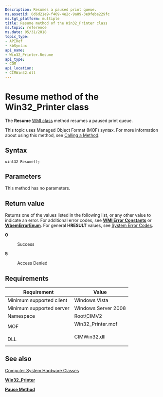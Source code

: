 ```yaml
---
Description: Resumes a paused print queue.
ms.assetid: 6d6d21e9-f469-4e2c-9a89-3e9febe229fc
ms.tgt_platform: multiple
title: Resume method of the Win32_Printer class
ms.topic: reference
ms.date: 05/31/2018
topic_type: 
- APIRef
- kbSyntax
api_name: 
- Win32_Printer.Resume
api_type: 
- COM
api_location: 
- CIMWin32.dll
---
```


# Resume method of the Win32\_Printer class

The **Resume** [WMI class](/windows/desktop/WmiSdk/retrieving-a-class) method resumes a paused print queue.

This topic uses Managed Object Format (MOF) syntax. For more information about using this method, see [Calling a Method](/windows/desktop/WmiSdk/calling-a-method).

## Syntax


```mof
uint32 Resume();
```



## Parameters

This method has no parameters.

## Return value

Returns one of the values listed in the following list, or any other value to indicate an error. For additional error codes, see [**WMI Error Constants**](/windows/desktop/WmiSdk/wmi-error-constants) or [**WbemErrorEnum**](/windows/desktop/api/wbemdisp/ne-wbemdisp-wbemerrorenum). For general **HRESULT** values, see [System Error Codes](/windows/desktop/Debug/system-error-codes).

<dl> <dt>

**0**
</dt> <dd>

Success

</dd> <dt>

**5**
</dt> <dd>

Access Denied

</dd> </dl>

## Requirements



| Requirement | Value |
|-------------------------------------|-----------------------------------------------------------------------------------------------|
| Minimum supported client<br/> | Windows Vista<br/>                                                                      |
| Minimum supported server<br/> | Windows Server 2008<br/>                                                                |
| Namespace<br/>                | Root\\CIMV2<br/>                                                                        |
| MOF<br/>                      | <dl> <dt>Win32\_Printer.mof</dt> </dl> |
| DLL<br/>                      | <dl> <dt>CIMWin32.dll</dt> </dl>       |



## See also

<dl> <dt>

[Computer System Hardware Classes](computer-system-hardware-classes.md)
</dt> <dt>

[**Win32\_Printer**](win32-printer.md)
</dt> <dt>

[**Pause Method**](pause-method-in-class-win32-printer.md)
</dt> </dl>

 

